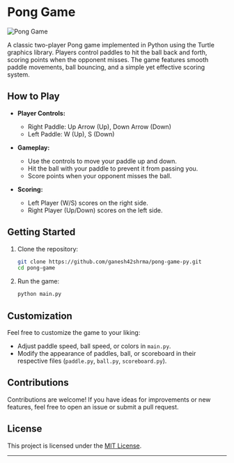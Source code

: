# Pong Game

![Pong Game](path/to/your/image.png)

A classic two-player Pong game implemented in Python using the Turtle graphics library. Players control paddles to hit the ball back and forth, scoring points when the opponent misses. The game features smooth paddle movements, ball bouncing, and a simple yet effective scoring system.

## How to Play

- **Player Controls:**
  - Right Paddle: Up Arrow (Up), Down Arrow (Down)
  - Left Paddle: W (Up), S (Down)

- **Gameplay:**
  - Use the controls to move your paddle up and down.
  - Hit the ball with your paddle to prevent it from passing you.
  - Score points when your opponent misses the ball.

- **Scoring:**
  - Left Player (W/S) scores on the right side.
  - Right Player (Up/Down) scores on the left side.

## Getting Started

1. Clone the repository:

   ```bash
   git clone https://github.com/ganesh42shrma/pong-game-py.git
   cd pong-game
   ```

2. Run the game:

   ```bash
   python main.py
   ```

## Customization

Feel free to customize the game to your liking:

- Adjust paddle speed, ball speed, or colors in `main.py`.
- Modify the appearance of paddles, ball, or scoreboard in their respective files (`paddle.py`, `ball.py`, `scoreboard.py`).

## Contributions

Contributions are welcome! If you have ideas for improvements or new features, feel free to open an issue or submit a pull request.

## License

This project is licensed under the [MIT License](LICENSE).

---
